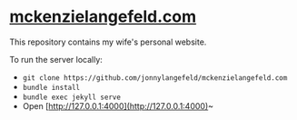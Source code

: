 <h1><a href="https://mckenzielangefeld.com/" target="_blank">mckenzielangefeld.com</a></h1>

This repository contains my wife's personal website.

To run the server locally:

- `git clone https://github.com/jonnylangefeld/mckenzielangefeld.com`
- `bundle install`
- `bundle exec jekyll serve`
- Open [http://127.0.0.1:4000](http://127.0.0.1:4000)~